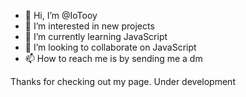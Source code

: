 - 👋 Hi, I’m @IoTooy
- 👀 I’m interested in new projects
- 🌱 I’m currently learning JavaScript
- 💞️ I’m looking to collaborate on JavaScript
- 📫 How to reach me is by sending me a dm

Thanks for checking out my page.
Under development

<!---
IoTooy/IoTooy is a ✨ special ✨ repository because its `README.md` (this file) appears on your GitHub profile.
You can click the Preview link to take a look at your changes.
--->
